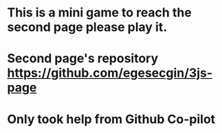 # This is a mini game to reach the second page please play it.
# Second page's repository https://github.com/egesecgin/3js-page
# Only took help from Github Co-pilot
